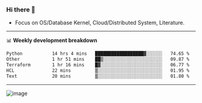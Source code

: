 ### Hi there 👋
<!-- * Daily Meditation via Leetcode/Competitive-Programming. -->
* Focus on OS/Database Kernel, Cloud/Distributed System, Literature.

-------

📊 **Weekly development breakdown**
<!--START_SECTION:waka-->

```txt
Python           14 hrs 4 mins   ██████████████████▓░░░░░░   74.65 %
Other            1 hr 51 mins    ██▒░░░░░░░░░░░░░░░░░░░░░░   09.87 %
Terraform        1 hr 16 mins    █▓░░░░░░░░░░░░░░░░░░░░░░░   06.77 %
HCL              22 mins         ▒░░░░░░░░░░░░░░░░░░░░░░░░   01.95 %
Text             20 mins         ▒░░░░░░░░░░░░░░░░░░░░░░░░   01.80 %
```

<!--END_SECTION:waka-->

-------

<!-- [![Leetcode Stats](https://leetcard.jacoblin.cool/hzhang413?font=Fira+Mono)](https://leetcode.com/fxrc) -->
![image](./cyberpunk-ghost-in-the-shell.gif)
<!--![image](./gis-archive.png)-->
